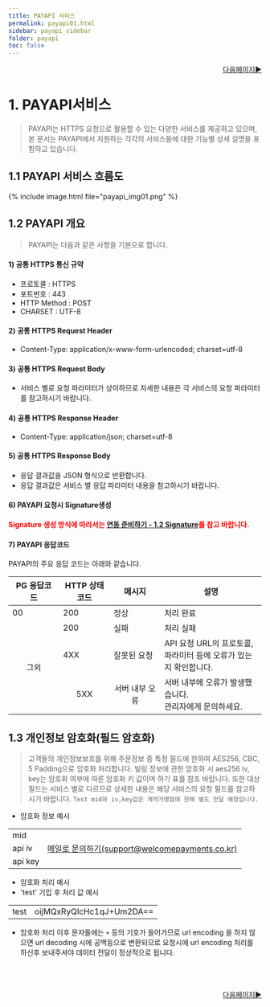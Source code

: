 ```yaml
---
title: PAYAPI 서비스
permalink: payapi01.html
sidebar: payapi_sidebar
folder: payapi
toc: false
---
```


<div style="display: inline-block; width: 100%;">
  <a style="float:right;" href="/payapi02.html">다음페이지▶</a>
</div>

# 1. PAYAPI서비스

>PAYAPI는 HTTPS 요청으로 활용할 수 있는 다양한 서비스를 제공하고 있으며, 본 문서는 PAYAPI에서 지원하는 각각의 서비스들에 대한 기능별 상세 설명을 포함하고 있습니다.

## 1.1 PAYAPI 서비스 흐름도

{% include image.html file="payapi_img01.png" %}

## 1.2 PAYAPI 개요

>PAYAPI는 다음과 같은 사항을 기본으로 합니다.

#### 1) 공통 HTTPS 통신 규약
- 프로토콜 : HTTPS
- 포트번호 : 443
- HTTP Method : POST
- CHARSET : UTF-8

#### 2) 공통 HTTPS Request Header

- Content-Type: application/x-www-form-urlencoded; charset=utf-8

#### 3) 공통 HTTPS Request Body

- 서비스 별로 요청 파라미터가 상이하므로 자세한 내용은 각 서비스의 요청 파라미터를 참고하시기 바랍니다.

#### 4) 공통 HTTPS Response Header

- Content-Type: application/json; charset=utf-8

#### 5) 공통 HTTPS Response Body

- 응답 결과값을 JSON 형식으로 반환합니다.
- 응답 결과값은 서비스 별 응답 파라미터 내용을 참고하시기 바랍니다.

#### 6) PAYAPI 요청시 Signature생성 

<p style="color: red;"><strong>Signature 생성 방식에 따라서는 <a href="/prepare01.html#12-signature-개요">연동 준비하기 - 1.2 Signature</a>를 참고 바랍니다.</strong></p>

#### 7) PAYAPI 응답코드

PAYAPI의 주요 응답 코드는 아래와 같습니다.

<table class="tg" style="width: 100%">
  <colgroup>
    <col style="text-align: center; width: 20%">
    <col style="text-align: center; width: 20%">
    <col style="text-align: center; width: 20%">
    <col style="text-align: center; width: 40%">
  </colgroup>
  <thead>
    <tr>
      <th class="tg-01ax">PG 응답코드</th>
      <th class="tg-01ax">HTTP 상태 코드</th>
      <th class="tg-01ax">메시지</th>
      <th class="tg-02ax">설명</th>
    </tr>
  </thead>
  <tbody>
    <tr>
      <td class="center-align">00</td>
      <td class="center-align">200</td>
      <td class="center-align">정상</td>
      <td class="left-align">처리 완료</td>
    </tr>
    <tr>
      <td class="center-align" rowspan="3" style="text-align :center;vertical-align: middle">그외</td>
      <td class="center-align">200</td>
      <td class="center-align">실패</td>
      <td class="left-align">처리 실패</td>
    </tr>
    <tr>
      <td class="center-align">4XX</td>
      <td class="center-align">잘못된 요청</td>
      <td class="left-align">API 요청 URL의 프로토콜, 파라미터 등에 오류가 있는지 확인합니다.</td>
    </tr>
    <tr>
      <td class="center-align" style="text-align: center; vertical-align: middle">5XX</td>
      <td class="center-align" style="text-align: center;">서버 내부 오류</td>
      <td class="left-align">서버 내부에 오류가 발생했습니다.<br>관리자에게 문의하세요.</td>
    </tr>
  </tbody>
</table>


## 1.3 개인정보 암호화(필드 암호화)

>고객들의 개인정보보호를 위해 주문정보 중 특정 필드에 한하여 AES256, CBC, 5 Padding으로 암호화 처리합니다. 빌링 정보에 관한 암호화 시 aes256 iv, key는 암호화 여부에 따른 암호화 키 값이며 하기 표를 참조 바랍니다.
또한 대상 필드는 서비스 별로 다르므로 상세한 내용은 해당 서비스의 요청 필드를 참고하시기 바랍니다.
`Test mid와 iv,key값은 계약가맹점에 한해 별도 전달 예정입니다.`

- 암호화 정보 예시
<table>
<tbody>
  <tr>
    <td class="center-align">mid</td>
    <td class="center-align" rowspan="3"><a href="mailto:mainpg_support@welcomepayments.co.kr">메일로 문의하기(support@welcomepayments.co.kr)</a></td>
  </tr>
  <tr>
    <td class="center-align">api iv</td>
  </tr>
    <tr>
    <td class="center-align">api key</td>
  </tr>
</tbody>
</table>

- 암호화 처리 예시
- 'test' 기입 후 처리 값 예시
<table>
<tbody>
  <tr>
    <td class="center-align">test</td>
    <td class="center-align">oijMQxRyQIcHc1qJ+Um2DA==</td>
  </tr>
</tbody>
</table>


- 암호화 처리 이후 문자들에는 `+` 등의 기호가 들어가므로 url encoding 을 하지 않으면 url decoding 시에 공백등으로 변환되므로 요청시에 url encoding 처리를 하신후 보내주셔야 데이터 전달이 정상적으로 됩니다.

<div style="display: inline-block; width: 100%; margin-top: 50px;">
  <a style="float:right;" href="/payapi02.html">다음페이지▶</a>
</div>